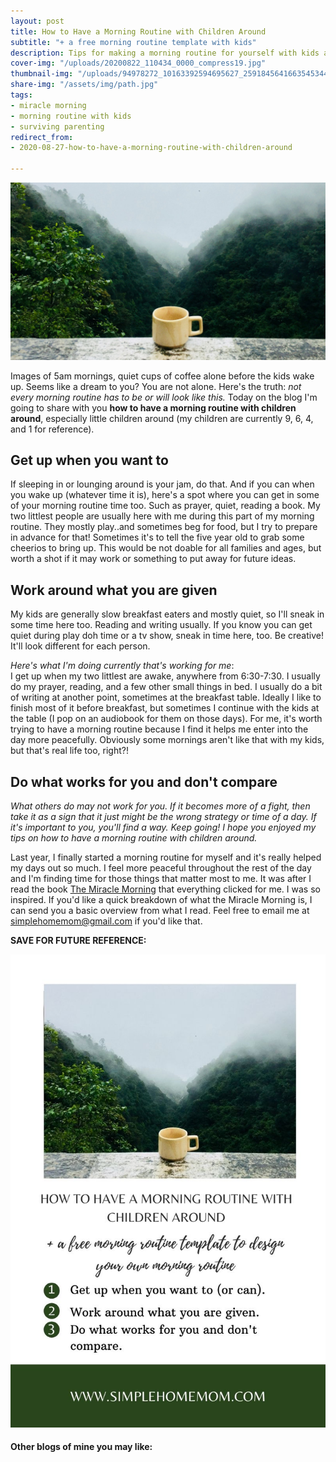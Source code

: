 ```yaml
---
layout: post
title: How to Have a Morning Routine with Children Around
subtitle: "+ a free morning routine template with kids"
description: Tips for making a morning routine for yourself with kids at home.
cover-img: "/uploads/20200822_110434_0000_compress19.jpg"
thumbnail-img: "/uploads/94978272_10163392594695627_2591845641663545344_o.jpg"
share-img: "/assets/img/path.jpg"
tags:
- miracle morning
- morning routine with kids
- surviving parenting
redirect_from:
- 2020-08-27-how-to-have-a-morning-routine-with-children-around

---
```

![A picture of a coffee mug overlooking into the woods.](/uploads/how-to-have-a-morning-routine-with-kids-shm.jpg "How to have a morning routine with children around SHM")

Images of 5am mornings, quiet cups of coffee alone before the kids wake up. Seems like a dream to you? You are not alone. Here's the truth: _not every morning routine has to be or will look like this._ Today on the blog I'm going to share with you **how to have a morning routine with children around**, especially little children around (my children are currently 9, 6, 4, and 1 for reference).

## Get up when you want to

If sleeping in or lounging around is your jam, do that. And if you can when you wake up (whatever time it is), here's a spot where you can get in some of your morning routine time too. Such as prayer, quiet, reading a book. My two littlest people are usually here with me during this part of my morning routine. They mostly play..and sometimes beg for food, but I try to prepare in advance for that! Sometimes it's to tell the five year old to grab some cheerios to bring up. This would be not doable for all families and ages, but worth a shot if it may work or something to put away for future ideas.

## Work around what you are given

My kids are generally slow breakfast eaters and mostly quiet, so I'll sneak in some time here too. Reading and writing usually. If you know you can get quiet during play doh time or a tv show, sneak in time here, too. Be creative! It'll look different for each person.

_Here's what I'm doing currently that's working for me_:  
I get up when my two littlest are awake, anywhere from 6:30-7:30. I usually do my prayer, reading, and a few other small things in bed. I usually do a bit of writing at another point, sometimes at the breakfast table. Ideally I like to finish most of it before breakfast, but sometimes I continue with the kids at the table (I pop on an audiobook for them on those days). For me, it's worth trying to have a morning routine because I find it helps me enter into the day more peacefully. Obviously some mornings aren't like that with my kids, but that's real life too, right?!

## Do what works for you and don't compare

_What others do may not work for you. If it becomes more of a fight, then take it as a sign that it just might be the wrong strategy or time of a day. If it's important to you, you'll find a way. Keep going! I hope you enjoyed my tips on how to have a morning routine with children around._

Last year, I finally started a morning routine for myself and it's really helped my days out so much. I feel more peaceful throughout the rest of the day and I'm finding time for those things that matter most to me. It was after I read the book [The Miracle Morning](https://amzn.to/2BduGKX) that everything clicked for me. I was so inspired. If you'd like a quick breakdown of what the Miracle Morning is, I can send you a basic overview from what I read. Feel free to email me at [simplehomemom@gmail.com](mailto:simplehomemom@gmail.com) if you'd like that.

**SAVE FOR FUTURE REFERENCE:**

![A picture of a coffee mug overlooking into the woods.](/uploads/1-1.jpg "How to have a morning routine with children around SHM2")

#### Other blogs of mine you may like:
